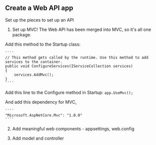 ## Create a Web API app 

Set up the pieces to set up an API 

1. Set up MVC! The Web API has been merged into MVC, so it's all one package. 

Add this method to the Startup class: 

    ````
    // This method gets called by the runtime. Use this method to add services to the container.
    public void ConfigureServices(IServiceCollection services)
    {
        services.AddMvc();
    }
    ````

Add this line to the Configure method in Startup:
    ````
    app.UseMvc();
    ````

And add this dependency for MVC, 

    ````
    "Microsoft.AspNetCore.Mvc": "1.0.0"
    ````

2. Add meaningful web components - appsettings, web.config

3. Add model and controller 
